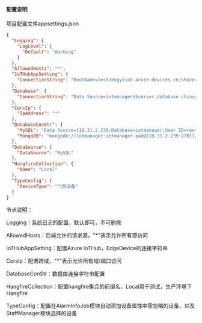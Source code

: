 #### 配置说明

项目配置文件appsettings.json

```json
{
  "Logging": {
    "LogLevel": {
      "Default": "Warning"
    }
  },
  "AllowedHosts": "*",
  "IoTHubAppSetting": {
    "ConnectionString": "HostName=testzengyxiot.azure-devices.cn;SharedAccessKeyName=iothubowner;SharedAccessKey=HiWbAugCqReYJxO7ppk4TIUq4wH4jIPArGoMf7/OoN8="
  },
  "Database": {
    "ConnectionString": "Data Source=iotmanagerdbserver.database.chinacloudapi.cn;User ID=azureuser;Initial Catalog=iotmanagerdb;Pwd=123qwe!@#QWE;"
  },
  "CorsIp": {
    "IpAddress": "*"
  },
  "DatabaseConStr": {
    "MySQL": "Data Source=118.31.2.239;Database=iotmanager;User ID=root;Password=root;",
    "MongoDB": "mongodb://iotmanager:iotmanager-pwd@118.31.2.239:27017/iotmanager"
  },
  "DataSource": {
    "DataSource": "MySQL"
  },
  "HangfireCollection": {
    "Name": "Local"
  },
  "TypeConfig": {
    "DeviceType": "门禁设备"
  }
}
```

节点说明：

Logging：系统日志的配置，默认即可，不可删除

AllowedHosts：后端允许的请求源，"*"表示允许所有源访问

IoTHubAppSetting：配置Azure IoTHub，EdgeDevice的连接字符串

CorsIp：配置跨域，"*"表示允许所有域/端口访问

DatabaseConStr：数据库连接字符串配置

HangfireCollection：配置hangfire集合的前缀名，Local用于测试，生产环境下Hangfire

TypeConfig：配置在AlarmInfoJob模块自动添加设备属性中需忽略的设备，以及StaffManager模块选择的设备